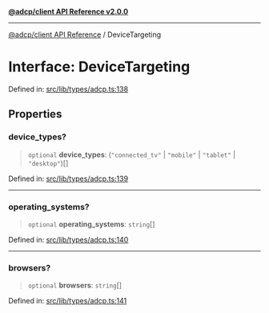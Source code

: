 [**@adcp/client API Reference v2.0.0**](../README.md)

***

[@adcp/client API Reference](../README.md) / DeviceTargeting

# Interface: DeviceTargeting

Defined in: [src/lib/types/adcp.ts:138](https://github.com/adcontextprotocol/adcp-client/blob/e8953d756e5ce5fafa76c5e8fa2f0316f0da0998/src/lib/types/adcp.ts#L138)

## Properties

### device\_types?

> `optional` **device\_types**: (`"connected_tv"` \| `"mobile"` \| `"tablet"` \| `"desktop"`)[]

Defined in: [src/lib/types/adcp.ts:139](https://github.com/adcontextprotocol/adcp-client/blob/e8953d756e5ce5fafa76c5e8fa2f0316f0da0998/src/lib/types/adcp.ts#L139)

***

### operating\_systems?

> `optional` **operating\_systems**: `string`[]

Defined in: [src/lib/types/adcp.ts:140](https://github.com/adcontextprotocol/adcp-client/blob/e8953d756e5ce5fafa76c5e8fa2f0316f0da0998/src/lib/types/adcp.ts#L140)

***

### browsers?

> `optional` **browsers**: `string`[]

Defined in: [src/lib/types/adcp.ts:141](https://github.com/adcontextprotocol/adcp-client/blob/e8953d756e5ce5fafa76c5e8fa2f0316f0da0998/src/lib/types/adcp.ts#L141)

